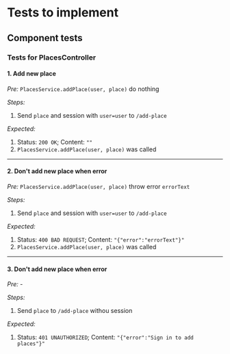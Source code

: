 # Tests to implement

## Component tests

### Tests for PlacesController

#### 1. Add new place

_Pre:_ `PlacesService.addPlace(user, place)` do nothing

_Steps:_
1. Send `place` and session with `user=user` to `/add-place`

_Expected:_
1. Status: `200 OK`; Content: `""`
2. `PlacesService.addPlace(user, place)` was called

---

#### 2. Don't add new place when error

_Pre:_ `PlacesService.addPlace(user, place)` throw error `errorText`

_Steps:_
1. Send `place` and session with `user=user` to `/add-place`

_Expected:_
1. Status: `400 BAD REQUEST`; Content: `"{"error":"errorText"}"`
2. `PlacesService.addPlace(user, place)` was called

---

#### 3. Don't add new place when error

_Pre:_  -

_Steps:_
1. Send `place` to `/add-place` withou session

_Expected:_
1. Status: `401 UNAUTHORIZED`; Content: `"{"error":"Sign in to add places"}"`